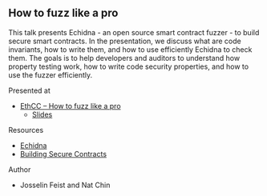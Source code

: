 ## How to fuzz like a pro

This talk presents Echidna - an open source smart contract fuzzer - to build secure smart contracts. In the presentation, we discuss what are code invariants, how to write them, and how to use efficiently Echidna to check them. The goals is to help developers and auditors to understand how property testing work, how to write code security properties, and how to use the fuzzer efficiently.

Presented at

* [EthCC – How to fuzz like a pro](https://www.youtube.com/watch?v=1eBa9gouZzc)
  * [Slides](./EthCC%20%E2%80%93%C2%A0Fuzz%20Like%20a%20Pro.pdf)

Resources


* [Echidna](https://github.com/crytic/echidna)
* [Building Secure Contracts](https://github.com/crytic/building-secure-contracts)

Author
* Josselin Feist and Nat Chin